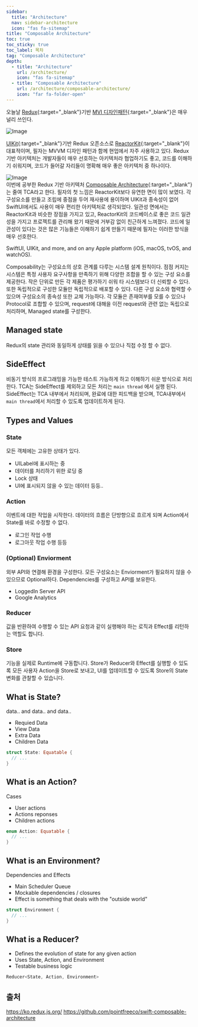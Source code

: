```yaml
---
sidebar:
  title: "Architecture"
  nav: sidebar-architecture
  icon: "fas fa-sitemap"
title: "Composable Architecture"
toc: true
toc_sticky: true
toc_label: 목차
tag: "Composable Architecture"
depth:
  - title: "Architecture"
    url: /architecture/
    icon: "fas fa-sitemap"
  - title: "Composable Architecture"
    url: /architecture/composable-architecture/
    icon: "far fa-folder-open"
---
```

오늘날 [<i class="fas fa-link"></i>Redux](https://github.com/reduxjs/redux){:target="_blank"}기반 [<i class="fas fa-link"></i>MVI 디자인패턴](https://amsterdamstandard.com/en/post/modern-android-architecture-with-mvi-design-pattern){:target="_blank"}은 매우 널리 쓰인다.  

![Image](https://images.velog.io/images/wooder2050/post/22581891-9ac2-40c9-bfba-bf9b7dfe6b67/redux.jpg)  

[<i class="fas fa-link"></i> UIKit](https://developer.apple.com/documentation/uikit){:target="_blank"}기반 Redux 오픈소스로 [<i class="fas fa-link"></i> ReactorKit](https://github.com/ReactorKit/ReactorKit){:target="_blank"}이 대표적이며, 필자는 MVVM 디자인 패턴과 함께 현업에서 자주 사용하고 있다. Redux기반 아키텍처는 개발자들이 매우 선호하는 아키텍처라 협업하기도 좋고, 코드를 이해하기 쉬워지며, 코드가 들어갈 자리들이 명확해 매우 좋은 아키텍처 중 하나이다. 

![Image](https://i0.wp.com/hanamon.kr/wp-content/uploads/2021/07/%E1%84%85%E1%85%B5%E1%84%83%E1%85%A5%E1%86%A8%E1%84%89%E1%85%B3-%E1%84%89%E1%85%A1%E1%86%BC%E1%84%90%E1%85%A2%E1%84%80%E1%85%AA%E1%86%AB%E1%84%85%E1%85%B5-%E1%84%83%E1%85%A1%E1%86%AB%E1%84%80%E1%85%A8.png?resize=919%2C492&ssl=1)  
이번에 공부한 Redux 기반 아키텍처 [<i class="fas fa-link"></i> Composable Architecture](https://github.com/pointfreeco/swift-composable-architecture){:target="_blank"}는 줄여 TCA라고 한다. 필자의 첫 느낌은 ReactorKit보다 유연한 면이 많이 보였다. 각 구성요소를 만들고 조립에 중점을 두어 재사용에 용이하며 UIKit과 종속성이 없어 SwiftUI에서도 사용이 매우 편리한 아키텍처로 생각되었다. 일관성 면에서는 ReactorKit과 비슷한 장점을 가지고 있고, ReactorKit의 코드베이스로 좋은 코드 일관성을 가지고 프로젝트를 관리해 왔기 때문에 거부감 없이 친근하게 느껴졌다. 코드에 일관성이 있다는 것은 많은 기능들은 이해하기 쉽게 만들기 때문에 필자는 이러한 방식을 매우 선호한다.

>
SwiftUI, UIKit, and more, and on any Apple platform (iOS, macOS, tvOS, and watchOS).


Composability는 구성요소의 상호 관계를 다루는 시스템 설계 원칙이다. 점점 커지는 시스템은 특정 사용자 요구사항을 만족하기 위해 다양한 조합을 할 수 있는 구성 요소를 제공한다. 작은 단위로 만든 각 제품은 평가하기 쉬워 타 시스템보다 더 신뢰할 수 있다. 또한 독립적으로 구성한 모듈만 독립적으로 배포할 수 있다. 다른 구성 요소와 협력할 수 있으며 구성요소의 종속성 또한 교체 가능하다. 각 모듈은 존재여부를 모를 수 있으나 Protocol로 조합할 수 있으며, request에 대해을 이전 request와 관련 없는 독립으로 처리하며, Managed state를 구성한다.

## Managed state
Redux의 state 관리와 동일하게 상태를 읽을 수 있으나 직접 수정 할 수 없다.

## SideEffect
비동기 방식의 프로그래밍을 가능한 테스트 가능하게 하고 이해하기 쉬운 방식으로 처리한다. TCA는 SideEffect를 제외하고 모든 처리는 `main thread` 에서 실행 된다. SideEffect는 TCA 내부에서 처리되며, 완료에 대한 피드백을 받으며,  TCA내부에서 `main thread`에서 처리할 수 있도록 업데이트하게 된다.

<!--### Modeling-->
<!--모델링은 현실에 대한 의도적인 추상화로 이해되며, 그 결과 개념화 및 기본 가정 및 제약에 대한 형식적인 사양이 생성된다. 특히 컴퓨터에서 실행 가능한 버전의 구현을 지원하는 데 사용되는 모델에 관심이 있다. 모델링은 개념화를 목표로 하지만 시뮬레이션 문제는 주로 구현에 중점을 둔다. 즉, 모델링은 추상화 수준에 있는 반면 시뮬레이션은 구현 수준에 있다.-->

## Types and Values
### State
모든 객체에는 고유한 상태가 있다. 
* UILabel에 표시하는 중
* 데이터를 처리하기 위한 로딩 중
* Lock 상태 
* UI에 표시되지 않을 수 있는 데이터 등등..


### Action
이벤트에 대한 작업을 시작한다. 데이터의 흐름은 단방향으로 흐르게 되며 Action에서 State를 바로 수정할 수 없다.
* 로그인 작업 수행
* 로그아웃 작업 수행 등등

### (Optional) Enviorment
외부 API와 연결해 환경을 구성한다. 모든 구성요소는 Enviorment가 필요하지 않을 수 있으므로 Optional하다. Dependencies를 구성하고 API를 보유한다.
* LoggedIn Server API
* Google Analytics

### Reducer
값을 반환하여 수행할 수 있는 API 요청과 같이 실행해야 하는 로직과 Effect를 리턴하는 역할도 합니다.
### Store
기능을 실제로 Runtime에 구동합니다. Store가 Reducer와 Effect를 실행할 수 있도록 모든 사용자 Action을 Store로 보내고, UI를 업데이트할 수 있도록 Store의 State 변화를 관찰할 수 있습니다.

## What is State?
data.. and data.. and data..
* Requied Data
* View Data
* Extra Data
* Children Data

```swift
struct State: Equatable {
  // ...
}
```

## What is an Action?
Cases
* User actions
* Actions reponses
* Children actions

```swift
enum Action: Equatable {
  // ...
}
```

## What is an Environment?
Dependencies and Effects
* Main Scheduler Queue
* Mockable dependencies / closures
* Effect is something that deals with the "outside world"

```swift
struct Environment {
  // ...
}
```

## What is a Reducer?
* Defines the evolution of state for any given action
* Uses State, Action, and Environment
* Testable business logic

```swift
Reducer<State, Action, Environment>
```


## 출처
https://ko.redux.js.org/
https://github.com/pointfreeco/swift-composable-architecture
